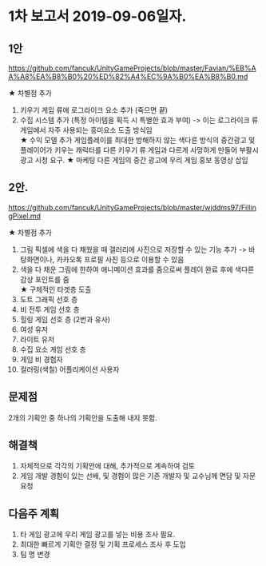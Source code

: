 1차 보고서 2019-09-06일자.
==

1안
---

https://github.com/fancuk/UnityGameProjects/blob/master/Favian/%EB%AA%A8%EA%B8%B0%20%ED%82%A4%EC%9A%B0%EA%B8%B0.md

★ 차별점 추가
1.	키우기 게임 류에 로그라이크 요소 추가 (죽으면 끝)
2.	수집 시스템 추가 (특정 아이템을 획득 시 특별한 효과 부여) 
     -> 이는 로그라이크 류 게임에서 자주 사용되는 흥미요소 도출 방식임
    <br>
★ 수익 모델 추가
게임플레이를 최대한 방해하지 않는 색다른 방식의 중간광고 및 플레이어가 키우는 캐릭터를 다른 키우기 류 게임과 다르게 사망하게 만들어 부활시 광고 시청 요구.
★ 마케팅
다른 게임의 중간 광고에 우리 게임 홍보 동영상 삽입


2안.
---

https://github.com/fancuk/UnityGameProjects/blob/master/wjddms97/FillingPixel.md

★ 차별점 추가
1.	그림 픽셀에 색을 다 채웠을 때 갤러리에 사진으로 저장할 수 있는 기능 추가 
    ->	바탕화면이나, 카카오톡 프로필 사진 등으로 이용할 수 있음
2. 색을 다 채운 그림에 한하여 애니메이션 효과를 줌으로써 플레이 완료 후에 색다른 감상 포인트를 줌<br>
★ 구체적인 타겟층 도출    <br>
1.	도트 그래픽 선호 층
2.	비 전투 게임 선호 층
3.	힐링 게임 선호 층 (2번과 유사)
4.	여성 유저
5.	라이트 유저
6.	수집 요소 게임 선호 층
7.	게임 비 경험자
8.	컬러링(색칠) 어플리케이션 사용자

문제점 
---
2개의 기획안 중 하나의 기획안을 도출해 내지 못함.

해결책
---
1.	자체적으로 각각의 기획안에 대해, 추가적으로 계속하여 검토
2.	게임 개발 경험이 있는 선배, 및 경험이 많은 기존 개발자 및 교수님께 면담 및 자문 요청

다음주 계획
---
1.	타 게임 광고에 우리 게임 광고를 넣는 비용 조사 필요.
2.	최대한 빠르게 기획안 결정 및 기획 프로세스 조사 후 도입
3.	팀 명 변경

